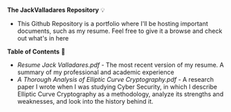 **The JackValladares Repository** 💡
 - This Github Repository is a portfolio where I'll be hosting important documents, such as my resume. Feel free to give it a browse and check out what's in here

**Table of Contents** 📘
- _Resume Jack Valladares.pdf_ - The most recent version of my resume. A summary of my professional and academic experience
- _A Thorough Analysis of Elliptic Curve Cryptography.pdf_ - A research paper I wrote when I was studying Cyber Security, in which I describe Elliptic Curve Cryptography as
  a methodology, analyze its strengths and weaknesses, and look into the history behind it.
